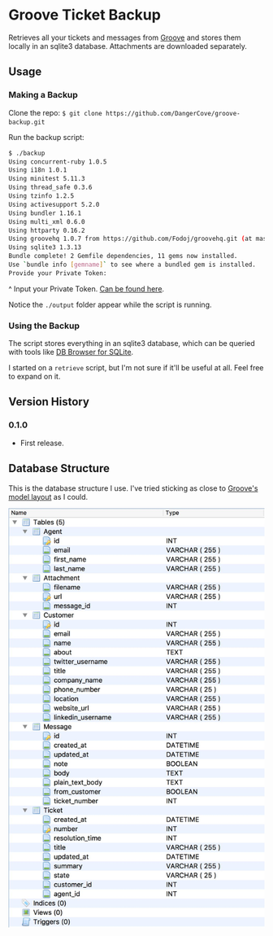 # Groove Ticket Backup

Retrieves all your tickets and messages from [Groove](https://www.groovehq.com) and stores them locally in an sqlite3 database. Attachments are downloaded separately.

## Usage

### Making a Backup

Clone the repo:
`$ git clone https://github.com/DangerCove/groove-backup.git`

Run the backup script:
```Bash
$ ./backup
Using concurrent-ruby 1.0.5
Using i18n 1.0.1
Using minitest 5.11.3
Using thread_safe 0.3.6
Using tzinfo 1.2.5
Using activesupport 5.2.0
Using bundler 1.16.1
Using multi_xml 0.6.0
Using httparty 0.16.2
Using groovehq 1.0.7 from https://github.com/Fodoj/groovehq.git (at master@6de06ea)
Using sqlite3 1.3.13
Bundle complete! 2 Gemfile dependencies, 11 gems now installed.
Use `bundle info [gemname]` to see where a bundled gem is installed.
Provide your Private Token:

```

^ Input your Private Token. [Can be found here](https://dangercove.groovehq.com/groove_client/settings/api).

Notice the `./output` folder appear while the script is running.

### Using the Backup

The script stores everything in an sqlite3 database, which can be queried with tools like [DB Browser for SQLite](http://sqlitebrowser.org/).

I started on a `retrieve` script, but I'm not sure if it'll be useful at all. Feel free to expand on it.

## Version History

### 0.1.0

* First release.

## Database Structure

This is the database structure I use. I've tried sticking as close to [Groove's model layout](https://www.groovehq.com/docs) as I could.

![Database structure](https://raw.githubusercontent.com/DangerCove/groove-backup/master/screenshots/database-structure.jpg)
